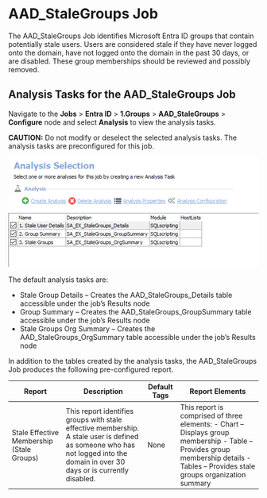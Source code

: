 # AAD\_StaleGroups Job

The AAD\_StaleGroups Job identifies Microsoft Entra ID groups that contain potentially stale users. Users are considered stale if they have never logged onto the domain, have not logged onto the domain in the past 30 days, or are disabled. These group memberships should be reviewed and possibly removed.

## Analysis Tasks for the AAD\_StaleGroups Job

Navigate to the __Jobs__ > __Entra ID__ > __1.Groups__ > __AAD\_StaleGroups__ > __Configure__ node and select __Analysis__ to view the analysis tasks.

__CAUTION:__ Do not modify or deselect the selected analysis tasks. The analysis tasks are preconfigured for this job.

![Analysis tasks for AAD_StaleGroups Job](/static/img/product_docs/accessanalyzer/accessanalyzer/enterpriseauditor/solutions/exchange/distributionlists/membershipanalysis/stalegroupsanalysis.png)

The default analysis tasks are:

- Stale Group Details – Creates the AAD\_StaleGroups\_Details table accessible under the job’s Results node
- Group Summary – Creates the AAD\_StaleGroups\_GroupSummary table accessible under the job’s Results node
- Stale Groups Org Summary – Creates the AAD\_StaleGroups\_OrgSummary table accessible under the job’s Results node

In addition to the tables created by the analysis tasks, the AAD\_StaleGroups Job produces the following pre-configured report.

| Report | Description | Default Tags | Report Elements |
| --- | --- | --- | --- |
| Stale Effective Membership (Stale Groups) | This report identifies groups with stale effective membership. A stale user is defined as someone who has not logged into the domain in over 30 days or is currently disabled. | None | This report is comprised of three elements:   - Chart – Displays group membership - Table – Provides group membership details - Tables – Provides stale groups organization summary |
